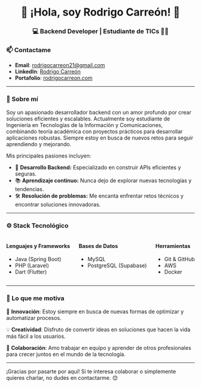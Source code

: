 <h1 align="center">👋 ¡Hola, soy Rodrigo Carreón! 🚀</h1>
<h3 align="center">💻 Backend Developer | Estudiante de TICs 👨‍💻</h3>

### 📫 Contactame
- **Email**: rodrigocarreon21@gmail.com
- **LinkedIn**: [Rodrigo Carreón](https://www.linkedin.com/in/rodrigocarreon)
- **Portafolio**: [rodrigocarreon.com](https://www.rodrigocarreon.com)

---

### 🎯 Sobre mí
Soy un apasionado desarrollador backend con un amor profundo por crear soluciones eficientes y escalables. Actualmente soy estudiante de Ingeniería en Tecnologías de la Información y Comunicaciones, combinando teoría académica con proyectos prácticos para desarrollar aplicaciones robustas. Siempre estoy en busca de nuevos retos para seguir aprendiendo y mejorando.

Mis principales pasiones incluyen:
- 🌱 **Desarrollo Backend:** Especializado en construir APIs eficientes y seguras.
- 📚 **Aprendizaje continuo:** Nunca dejo de explorar nuevas tecnologías y tendencias.
- 🛠️ **Resolución de problemas:** Me encanta enfrentar retos técnicos y encontrar soluciones innovadoras.

---

### ⚙️ Stack Tecnológico
<div style="display: flex; justify-content: space-between; text-align: left;">
    <div style="margin-right: 20px;">
        <h4>Lenguajes y Frameworks</h4>
        <ul>
            <li>Java (Spring Boot)</li>
            <li>PHP (Laravel)</li>
            <li>Dart (Flutter)</li>
        </ul>
    </div>
    <div style="margin-right: 20px;">
        <h4>Bases de Datos</h4>
        <ul>
            <li>MySQL</li>
            <li>PostgreSQL (Supabase)</li>
        </ul>
    </div>
    <div>
        <h4>Herramientas</h4>
        <ul>
            <li>Git & GitHub</li>
            <li>AWS</li>
            <li>Docker</li>
        </ul>
    </div>
</div>

---

### 🌟 Lo que me motiva

🚀 **Innovación**: Estoy siempre en busca de nuevas formas de optimizar y automatizar procesos.

💡 **Creatividad**: Disfruto de convertir ideas en soluciones que hacen la vida más fácil a los usuarios.

💼 **Colaboración**: Amo trabajar en equipo y aprender de otros profesionales para crecer juntos en el mundo de la tecnología.

---

¡Gracias por pasarte por aquí! Si te interesa colaborar o simplemente quieres charlar, no dudes en contactarme. 😊
